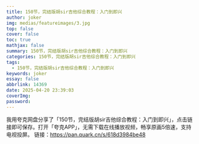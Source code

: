 ```yaml
---
title: 150节，完结版胡sir吉他综合教程：入门到即兴
author: joker
img: medias/featureimages/3.jpg
top: false
cover: false
toc: true
mathjax: false
summary: 150节，完结版胡sir吉他综合教程：入门到即兴
categories: 150节，完结版胡sir吉他综合教程：入门到即兴
tags:
  - 150节，完结版胡sir吉他综合教程：入门到即兴
keywords: joker
essay: false
abbrlink: 14369
date: 2025-04-20 23:39:03
coverImg:
password:
---
```


我用夸克网盘分享了「150节，完结版胡sir吉他综合教程：入门到即兴」，点击链接即可保存。打开「夸克APP」，无需下载在线播放视频，畅享原画5倍速，支持电视投屏。
链接：https://pan.quark.cn/s/618d3984be48
